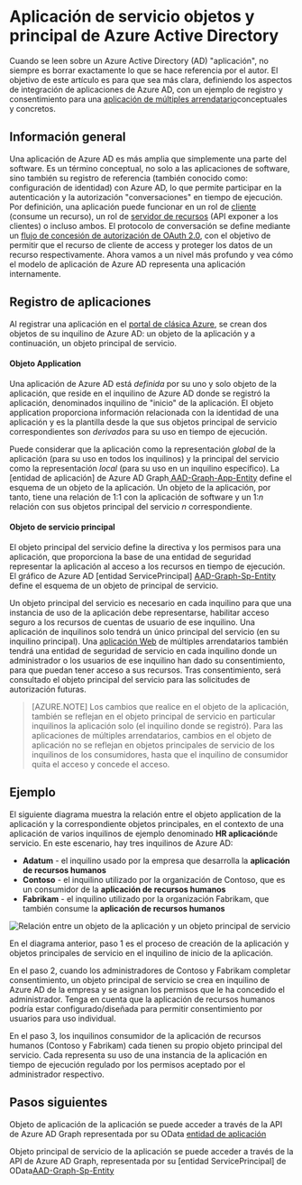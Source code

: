 <properties
pageTitle="Aplicación de Azure Active Directory y objetos de servicio Principal | Microsoft Azure"
description="Una discusión de la relación entre la solicitud y objetos principales de servicio de Azure Active Directory"
documentationCenter="dev-center-name"
authors="bryanla"
manager="mbaldwin"
services="active-directory"
editor=""/>

<tags
ms.service="active-directory"
ms.devlang="na"
ms.topic="article"
ms.tgt_pltfrm="na"
ms.workload="identity"
ms.date="08/10/2016"
ms.author="bryanla;mbaldwin"/>

# <a name="application-and-service-principal-objects-in-azure-active-directory"></a>Aplicación de servicio objetos y principal de Azure Active Directory
Cuando se leen sobre un Azure Active Directory (AD) "aplicación", no siempre es borrar exactamente lo que se hace referencia por el autor. El objetivo de este artículo es para que sea más clara, definiendo los aspectos de integración de aplicaciones de Azure AD, con un ejemplo de registro y consentimiento para una [aplicación de múltiples arrendatario](active-directory-dev-glossary.md#multi-tenant-application)conceptuales y concretos.

## <a name="overview"></a>Información general
Una aplicación de Azure AD es más amplia que simplemente una parte del software. Es un término conceptual, no solo a las aplicaciones de software, sino también su registro de referencia (también conocido como: configuración de identidad) con Azure AD, lo que permite participar en la autenticación y la autorización "conversaciones" en tiempo de ejecución. Por definición, una aplicación puede funcionar en un rol de [cliente](active-directory-dev-glossary.md#client-application) (consume un recurso), un rol de [servidor de recursos](active-directory-dev-glossary.md#resource-server) (API exponer a los clientes) o incluso ambos. El protocolo de conversación se define mediante un [flujo de concesión de autorización de OAuth 2.0](active-directory-dev-glossary.md#authorization-grant), con el objetivo de permitir que el recurso de cliente de access y proteger los datos de un recurso respectivamente. Ahora vamos a un nivel más profundo y vea cómo el modelo de aplicación de Azure AD representa una aplicación internamente. 

## <a name="application-registration"></a>Registro de aplicaciones
Al registrar una aplicación en el [portal de clásica Azure][AZURE-Classic-Portal], se crean dos objetos de su inquilino de Azure AD: un objeto de la aplicación y a continuación, un objeto principal de servicio.

#### <a name="application-object"></a>Objeto Application
Una aplicación de Azure AD está *definida* por su uno y solo objeto de la aplicación, que reside en el inquilino de Azure AD donde se registró la aplicación, denominados inquilino de "inicio" de la aplicación. El objeto application proporciona información relacionada con la identidad de una aplicación y es la plantilla desde la que sus objetos principal de servicio correspondientes son *derivados* para su uso en tiempo de ejecución. 

Puede considerar que la aplicación como la representación *global* de la aplicación (para su uso en todos los inquilinos) y la principal del servicio como la representación *local* (para su uso en un inquilino específico). La [entidad de aplicación] de Azure AD Graph[ AAD-Graph-App-Entity] define el esquema de un objeto de la aplicación. Un objeto de la aplicación, por tanto, tiene una relación de 1:1 con la aplicación de software y un 1:*n* relación con sus objetos principal del servicio *n* correspondiente.

#### <a name="service-principal-object"></a>Objeto de servicio principal
El objeto principal del servicio define la directiva y los permisos para una aplicación, que proporciona la base de una entidad de seguridad representar la aplicación al acceso a los recursos en tiempo de ejecución. El gráfico de Azure AD [entidad ServicePrincipal] [ AAD-Graph-Sp-Entity] define el esquema de un objeto de principal de servicio. 

Un objeto principal del servicio es necesario en cada inquilino para que una instancia de uso de la aplicación debe representarse, habilitar acceso seguro a los recursos de cuentas de usuario de ese inquilino. Una aplicación de inquilinos solo tendrá un único principal del servicio (en su inquilino principal). Una [aplicación Web](active-directory-dev-glossary.md#web-client) de múltiples arrendatarios también tendrá una entidad de seguridad de servicio en cada inquilino donde un administrador o los usuarios de ese inquilino han dado su consentimiento, para que puedan tener acceso a sus recursos. Tras consentimiento, será consultado el objeto principal del servicio para las solicitudes de autorización futuras. 

> [AZURE.NOTE] Los cambios que realice en el objeto de la aplicación, también se reflejan en el objeto principal de servicio en particular inquilinos la aplicación solo (el inquilino donde se registró). Para las aplicaciones de múltiples arrendatarios, cambios en el objeto de aplicación no se reflejan en objetos principales de servicio de los inquilinos de los consumidores, hasta que el inquilino de consumidor quita el acceso y concede el acceso.

## <a name="example"></a>Ejemplo
El siguiente diagrama muestra la relación entre el objeto application de la aplicación y la correspondiente objetos principales, en el contexto de una aplicación de varios inquilinos de ejemplo denominado **HR aplicación**de servicio. En este escenario, hay tres inquilinos de Azure AD: 

- **Adatum** - el inquilino usado por la empresa que desarrolla la **aplicación de recursos humanos**
- **Contoso** - el inquilino utilizado por la organización de Contoso, que es un consumidor de la **aplicación de recursos humanos**
- **Fabrikam** - el inquilino utilizado por la organización Fabrikam, que también consume la **aplicación de recursos humanos**

![Relación entre un objeto de la aplicación y un objeto principal de servicio](./media/active-directory-application-objects/application-objects-relationship.png)

En el diagrama anterior, paso 1 es el proceso de creación de la aplicación y objetos principales de servicio en el inquilino de inicio de la aplicación.

En el paso 2, cuando los administradores de Contoso y Fabrikam completar consentimiento, un objeto principal de servicio se crea en inquilino de Azure AD de la empresa y se asignan los permisos que le ha concedido el administrador. Tenga en cuenta que la aplicación de recursos humanos podría estar configurado/diseñada para permitir consentimiento por usuarios para uso individual.

En el paso 3, los inquilinos consumidor de la aplicación de recursos humanos (Contoso y Fabrikam) cada tienen su propio objeto principal del servicio. Cada representa su uso de una instancia de la aplicación en tiempo de ejecución regulado por los permisos aceptado por el administrador respectivo.

## <a name="next-steps"></a>Pasos siguientes
Objeto de aplicación de la aplicación se puede acceder a través de la API de Azure AD Graph representada por su OData [entidad de aplicación][AAD-Graph-App-Entity]

Objeto principal de servicio de la aplicación se puede acceder a través de la API de Azure AD Graph, representada por su [entidad ServicePrincipal] de OData[AAD-Graph-Sp-Entity]



<!--Image references-->

<!--Reference style links -->
[AAD-Graph-App-Entity]: https://msdn.microsoft.com/Library/Azure/Ad/Graph/api/entity-and-complex-type-reference#application-entity
[AAD-Graph-Sp-Entity]: https://msdn.microsoft.com/Library/Azure/Ad/Graph/api/entity-and-complex-type-reference#serviceprincipal-entity
[AZURE-Classic-Portal]: https://manage.windowsazure.com